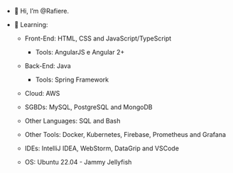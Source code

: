 - 👋 Hi, I’m @Rafiere.

- 👀 Learning:

  - Front-End: HTML, CSS and JavaScript/TypeScript
    - Tools: AngularJS e Angular 2+

  - Back-End: Java
    - Tools: Spring Framework

  - Cloud: AWS

  - SGBDs: MySQL, PostgreSQL and MongoDB

  - Other Languages: SQL and Bash

  - Other Tools: Docker, Kubernetes, Firebase, Prometheus and Grafana

  - IDEs: IntelliJ IDEA, WebStorm, DataGrip and VSCode

  - OS: Ubuntu 22.04 - Jammy Jellyfish
